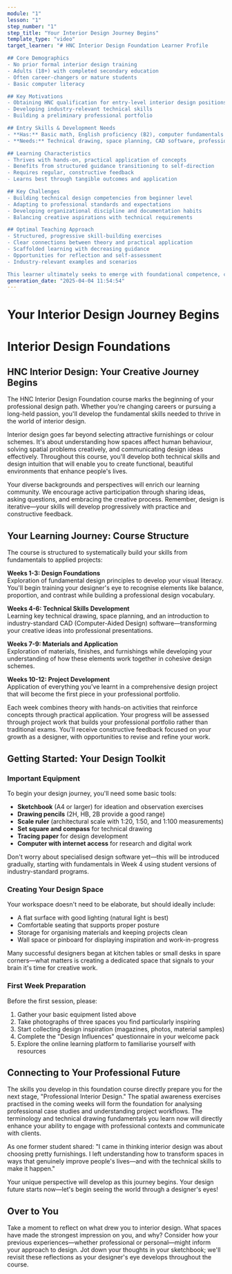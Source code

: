 ```yaml
---
module: "1"
lesson: "1"
step_number: "1"
step_title: "Your Interior Design Journey Begins"
template_type: "video"
target_learner: "# HNC Interior Design Foundation Learner Profile

## Core Demographics
- No prior formal interior design training
- Adults (18+) with completed secondary education
- Often career-changers or mature students
- Basic computer literacy

## Key Motivations
- Obtaining HNC qualification for entry-level interior design positions
- Developing industry-relevant technical skills
- Building a preliminary professional portfolio

## Entry Skills & Development Needs
- **Has:** Basic math, English proficiency (B2), computer fundamentals
- **Needs:** Technical drawing, space planning, CAD software, professional communication, project workflow management

## Learning Characteristics
- Thrives with hands-on, practical application of concepts
- Benefits from structured guidance transitioning to self-direction
- Requires regular, constructive feedback
- Learns best through tangible outcomes and application

## Key Challenges
- Building technical design competencies from beginner level
- Adapting to professional standards and expectations
- Developing organizational discipline and documentation habits
- Balancing creative aspirations with technical requirements

## Optimal Teaching Approach
- Structured, progressive skill-building exercises
- Clear connections between theory and practical application
- Scaffolded learning with decreasing guidance
- Opportunities for reflection and self-assessment
- Industry-relevant examples and scenarios

This learner ultimately seeks to emerge with foundational competence, confidence as a junior designer, and a basic professional portfolio that demonstrates their technical and creative abilities."
generation_date: "2025-04-04 11:54:54"
---
```


# Your Interior Design Journey Begins

# Interior Design Foundations

## HNC Interior Design: Your Creative Journey Begins

The HNC Interior Design Foundation course marks the beginning of your professional design path. Whether you're changing careers or pursuing a long-held passion, you'll develop the fundamental skills needed to thrive in the world of interior design.

Interior design goes far beyond selecting attractive furnishings or colour schemes. It's about understanding how spaces affect human behaviour, solving spatial problems creatively, and communicating design ideas effectively. Throughout this course, you'll develop both technical skills and design intuition that will enable you to create functional, beautiful environments that enhance people's lives.

Your diverse backgrounds and perspectives will enrich our learning community. We encourage active participation through sharing ideas, asking questions, and embracing the creative process. Remember, design is iterative—your skills will develop progressively with practice and constructive feedback.

## Your Learning Journey: Course Structure

The course is structured to systematically build your skills from fundamentals to applied projects:

**Weeks 1-3: Design Foundations**  
Exploration of fundamental design principles to develop your visual literacy. You'll begin training your designer's eye to recognise elements like balance, proportion, and contrast while building a professional design vocabulary.

**Weeks 4-6: Technical Skills Development**  
Learning key technical drawing, space planning, and an introduction to industry-standard CAD (Computer-Aided Design) software—transforming your creative ideas into professional presentations.

**Weeks 7-9: Materials and Application**  
Exploration of materials, finishes, and furnishings while developing your understanding of how these elements work together in cohesive design schemes.

**Weeks 10-12: Project Development**  
Application of everything you've learnt in a comprehensive design project that will become the first piece in your professional portfolio.

Each week combines theory with hands-on activities that reinforce concepts through practical application. Your progress will be assessed through project work that builds your professional portfolio rather than traditional exams. You'll receive constructive feedback focused on your growth as a designer, with opportunities to revise and refine your work.

## Getting Started: Your Design Toolkit

### Important Equipment

To begin your design journey, you'll need some basic tools:

- **Sketchbook** (A4 or larger) for ideation and observation exercises
- **Drawing pencils** (2H, HB, 2B provide a good range)
- **Scale ruler** (architectural scale with 1:20, 1:50, and 1:100 measurements)
- **Set square and compass** for technical drawing
- **Tracing paper** for design development
- **Computer with internet access** for research and digital work

Don't worry about specialised design software yet—this will be introduced gradually, starting with fundamentals in Week 4 using student versions of industry-standard programs.

### Creating Your Design Space

Your workspace doesn't need to be elaborate, but should ideally include:
- A flat surface with good lighting (natural light is best)
- Comfortable seating that supports proper posture
- Storage for organising materials and keeping projects clean
- Wall space or pinboard for displaying inspiration and work-in-progress

Many successful designers began at kitchen tables or small desks in spare corners—what matters is creating a dedicated space that signals to your brain it's time for creative work.

### First Week Preparation

Before the first session, please:
1. Gather your basic equipment listed above
2. Take photographs of three spaces you find particularly inspiring
3. Start collecting design inspiration (magazines, photos, material samples)
4. Complete the "Design Influences" questionnaire in your welcome pack
5. Explore the online learning platform to familiarise yourself with resources

## Connecting to Your Professional Future

The skills you develop in this foundation course directly prepare you for the next stage, "Professional Interior Design." The spatial awareness exercises practised in the coming weeks will form the foundation for analysing professional case studies and understanding project workflows. The terminology and technical drawing fundamentals you learn now will directly enhance your ability to engage with professional contexts and communicate with clients.

As one former student shared: "I came in thinking interior design was about choosing pretty furnishings. I left understanding how to transform spaces in ways that genuinely improve people's lives—and with the technical skills to make it happen."

Your unique perspective will develop as this journey begins. Your design future starts now—let's begin seeing the world through a designer's eyes!

## Over to You

Take a moment to reflect on what drew you to interior design. What spaces have made the strongest impression on you, and why? Consider how your previous experiences—whether professional or personal—might inform your approach to design. Jot down your thoughts in your sketchbook; we'll revisit these reflections as your designer's eye develops throughout the course.